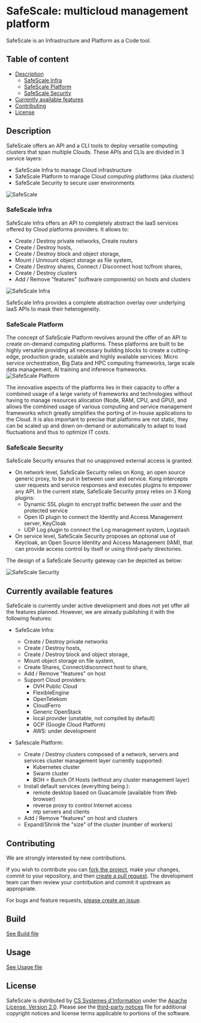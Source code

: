 # SafeScale: multicloud management platform

SafeScale is an Infrastructure and Platform as a Code tool.

## Table of content
  - [Description](#description)
    - [SafeScale Infra](#safescale-safescale)
    - [SafeScale Platform](#safescale-platform)
    - [SafeScale Security](#safescale-security)
  - [Currently available features](#currently-available-features)
  - [Contributing](#contributing)
  - [License](#license)

## Description
SafeScale offers an API and a CLI tools to deploy versatile computing clusters that span multiple Clouds. These APIs and CLIs are divided in 3 service layers:

- SafeScale Infra to manage Cloud infrastructure
- SafeScale Platform to manage Cloud computing platforms (aka clusters)
- SafeScale Security to secure user environments

![SafeScale](doc/img/SafeScale.png "SafeScale")

### SafeScale Infra

SafeScale Infra offers an API to completely abstract the IaaS services offered by Cloud platforms providers.
It allows to:

- Create / Destroy private networks, Create routers
- Create / Destroy hosts,
- Create / Destroy block and object storage,
- Mount / Unmount object storage as file system,
- Create / Destroy shares, Connect / Disconnect host to/from shares,
- Create / Destroy clusters
- Add / Remove "features" (software components) on hosts and clusters

![SafeScale Infra](doc/img/SafeScale_Infra.png "SafeScale Infra")

SafeScale Infra provides a complete abstraction overlay over underlying IaaS APIs to mask their heterogeneity.

### SafeScale Platform

The concept of SafeScale Platform revolves around the offer of an API to create on-demand computing platforms. These platforms are built to be highly versatile providing all necessary building blocks to create a cutting-edge, production grade, scalable and highly available services: Micro service orchestration, Big Data and HPC computing frameworks, large scale data management, AI training and inference frameworks.
![SafeScale Platform](doc/img/SafeScale_Perform.png "SafeScale Platform")

The innovative aspects of the platforms lies in their capacity to offer a combined usage of a large variety of frameworks and technologies without having to manage resources allocation (Node, RAM, CPU, and GPU), and allows the combined usage of various computing and service management frameworks which greatly simplifies the porting of in-house applications to the Cloud.
It is also important to precise that platforms are not static, they can be scaled up and down on-demand or automatically to adapt to load fluctuations and thus to optimize IT costs.

### SafeScale Security

SafeScale Security ensures that no unapproved external access is granted:
- On network level, SafeScale Security relies on Kong, an open source generic proxy, to be put in between user and service. Kong intercepts user requests and service responses and executes plugins to empower any API. In the current state, SafeScale Security proxy relies on 3 Kong plugins:
  - Dynamic SSL plugin to encrypt traffic between the user and the protected service
  - Open ID plugin to connect the Identity and Access Management server, KeyCloak
  - UDP Log plugin to connect the Log management system, Logstash
- On service level, SafeScale Security proposes an optional use of Keycloak, an Open Source Identity and Access Management (IAM), that can provide access control by itself or using third-party directories.

The design of a SafeScale Security gateway can be depicted as below:

![SafeScale Security](doc/img/SafeScale_Security.png "SafeScale Security")

## Currently available features

SafeScale is currently under active development and does not yet offer all the features planned. However, we are already publishing it with the following features:

- SafeScale Infra:
  - Create / Destroy private networks
  - Create / Destroy hosts,
  - Create / Destroy block and object storage,
  - Mount object storage on file system,
  - Create Shares, Connect/disconnect host to share,
  - Add / Remove "features" on host
  - Support Cloud providers:
    - OVH Public Cloud
    - FlexibleEngine
    - OpenTelekom
    - CloudFerro
    - Generic OpenStack
    - local provider (unstable, not compiled by default)
    - GCP (Google Cloud Platform)
    - AWS: under development

- Safescale Platform:
  - Create / Destroy clusters composed of a network, servers and services
    cluster management layer currently supported:
      - Kubernetes cluster
      - Swarm cluster
      - BOH = Bunch Of Hosts (without any cluster management layer)
  - Install default services (everything being ):
    - remote desktop based on Guacamole (available from Web browser)
    - reverse proxy to control Internet access
    - ntp servers and clients
  - Add / Remove "features" on host and clusters
  - Expand/Shrink the "size" of the cluster (number of workers)


## Contributing

We are strongly interested by new contributions.

If you wish to contribute you can [fork the project](https://help.github.com/forking/), make your changes, commit to your repository, and then [create a pull request](https://help.github.com/articles/creating-a-pull-request-from-a-fork/). The development team can then review your contribution and commit it upstream as appropriate.

For bugs and feature requests, [please create an issue](../../issues/new).

## Build
  [See Build file](doc/build/BUILDING.md)

## Usage
  [See Usage file](doc/USAGE.md)

## License

SafeScale is distributed by [CS Systemes d'Information](http://www.c-s.fr) under the [Apache License, Version 2.0](LICENSE). Please see the [third-party notices](NOTICE) file for additional copyright notices and license terms applicable to portions of the software.
